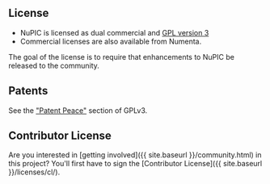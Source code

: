 License
-------

* NuPIC is licensed as dual commercial and [GPL version 3](http://www.gnu.org/licenses/gpl.html)
* Commercial licenses are also available from Numenta.

The goal of the license is to require that enhancements to NuPIC be released to the community.

Patents
-------

See the ["Patent Peace"](http://www.gnu.org/licenses/gpl.html#section11) section of GPLv3.

Contributor License
----------
Are you interested in [getting involved]({{ site.baseurl }}/community.html) in this project? You'll first have to sign the [Contributor License]({{ site.baseurl }}/licenses/cl/).